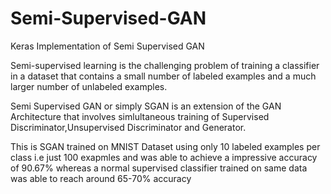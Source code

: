 # Semi-Supervised-GAN
Keras Implementation of Semi Supervised GAN

Semi-supervised learning is the challenging problem of training a classifier in a dataset that contains a small number of labeled examples and a much larger number of unlabeled examples.

Semi Supervised GAN or simply SGAN is an extension of the GAN Architecture that involves simlultaneous training of Supervised Discriminator,Unsupervised Discriminator and Generator.

This is SGAN trained on MNIST Dataset using only 10 labeled examples per class i.e just 100 exapmles and was able to achieve a impressive accuracy of 90.67% whereas a normal supervised classifier trained on same data was able to reach around 65-70% accuracy  
